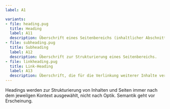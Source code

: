 ```yaml
---
label: A1

variants:
- file: heading.pug
  title: Heading
  label: A11
  description: Überschrift eines Seitenbereichs (inhaltlicher Abschnitt).
- file: subheading.pug
  title: Subheading
  label: A12
  description: Überschrift zur Strukturierung eines Seitenbereichs.
- file: linkheading.pug
  title: Link-Heading
  label: A13
  description: Überschrift, die für die Verlinkung weiterer Inhalte verwendet wird. Beispielsweise als Titel der Podcastepisoden in einer Liste.
---
```

Headings werden zur Strukturierung von Inhalten und Seiten immer nach dem jeweilgen Kontext ausgewählt, nicht nach Optik. Semantik geht vor Erscheinung.
